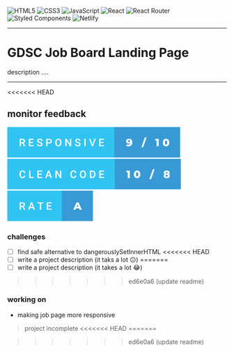 ![HTML5](https://img.shields.io/badge/html5-%23E34F26.svg?style=for-the-badge&logo=html5&logoColor=white)
![CSS3](https://img.shields.io/badge/css3-%231572B6.svg?style=for-the-badge&logo=css3&logoColor=white)
![JavaScript](https://img.shields.io/badge/javascript-%23323330.svg?style=for-the-badge&logo=javascript&logoColor=%23F7DF1E)
![React](https://img.shields.io/badge/react-%2320232a.svg?style=for-the-badge&logo=react&logoColor=%2361DAFB)
![React Router](https://img.shields.io/badge/React_Router-CA4245?style=for-the-badge&logo=react-router&logoColor=white)
![Styled Components](https://img.shields.io/badge/styled--components-DB7093?style=for-the-badge&logo=styled-components&logoColor=white)
![Netlify](https://img.shields.io/badge/netlify-%23000000.svg?style=for-the-badge&logo=netlify&logoColor=#00C7B7)

--------------------

# GDSC Job Board Landing Page
description ....

--------------------
<<<<<<< HEAD

## monitor feedback
![clean-code](/relative/responsive-9-_-10.svg)
![clean-code](/relative/clean-code-10-_-8.svg)
![clean-code](/relative/rate-a.svg)



### challenges 
- [ ] find safe alternative to dangerouslySetInnerHTML
<<<<<<< HEAD
- [ ] write a project description (it taks a lot 😐) 
=======
- [ ] write a project description (it takes a lot 😂)
>>>>>>> ed6e0a6 (update readme)

### working on
- making job page more responsive

> project incomplete
<<<<<<< HEAD
=======

>>>>>>> ed6e0a6 (update readme)
